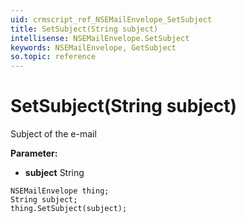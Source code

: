 ```yaml
---
uid: crmscript_ref_NSEMailEnvelope_SetSubject
title: SetSubject(String subject)
intellisense: NSEMailEnvelope.SetSubject
keywords: NSEMailEnvelope, GetSubject
so.topic: reference
---
```


# SetSubject(String subject)

Subject of the e-mail

**Parameter:** 
 - **subject** String

```crmscript
NSEMailEnvelope thing;
String subject;
thing.SetSubject(subject);
```

